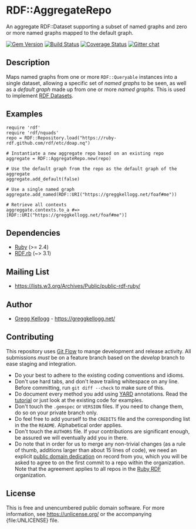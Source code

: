 # RDF::AggregateRepo

An aggregate RDF::Dataset supporting a subset of named graphs and zero or more named graphs mapped to the default graph.

[![Gem Version](https://badge.fury.io/rb/rdf-aggregate-repo.png)](https://badge.fury.io/rb/rdf-aggregate-repo)
[![Build Status](https://github.com/ruby-rdf/rdf-aggregate-repo/workflows/CI/badge.svg?branch=develop)](https://github.com/ruby-rdf/rdf-aggregate-repo/actions?query=workflow%3ACI)
[![Coverage Status](https://coveralls.io/repos/ruby-rdf/rdf-aggregate-repo/badge.svg)](https://coveralls.io/github/ruby-rdf/rdf-aggregate-repo)
[![Gitter chat](https://badges.gitter.im/ruby-rdf/rdf.png)](https://gitter.im/ruby-rdf/rdf)

## Description

Maps named graphs from one or more `RDF::Queryable` instances into a single dataset, allowing a specific set of _named graphs_ to be seen, as well as a _default graph_ made up from one or more _named graphs_. This is used to implement [RDF Datasets][].

## Examples

    require 'rdf'
    require 'rdf/nquads'
    repo = RDF::Repository.load("https://ruby-rdf.github.com/rdf/etc/doap.nq")
    
    # Instantiate a new aggregate repo based on an existing repo
    aggregate = RDF::AggregateRepo.new(repo)
    
    # Use the default graph from the repo as the default graph of the aggregate
    aggregate.add_default(false)
    
    # Use a single named graph
    aggregate.add_named(RDF::URI("https://greggkellogg.net/foaf#me"))

    # Retrieve all contexts
    aggreggate.contexts.to_a #=> [RDF::URI("https://greggkellogg.net/foaf#me")]

## Dependencies

* [Ruby](https://ruby-lang.org/) (>= 2.4)
* [RDF.rb][] (~> 3.1)

## Mailing List

* <https://lists.w3.org/Archives/Public/public-rdf-ruby/>

## Author

* [Gregg Kellogg](https://github.com/gkellogg) - <https://greggkellogg.net/>

## Contributing
This repository uses [Git Flow](https://github.com/nvie/gitflow) to mange development and release activity. All submissions _must_ be on a feature branch based on the _develop_ branch to ease staging and integration.

* Do your best to adhere to the existing coding conventions and idioms.
* Don't use hard tabs, and don't leave trailing whitespace on any line.
  Before committing, run `git diff --check` to make sure of this.
* Do document every method you add using [YARD][] annotations. Read the
  [tutorial][YARD-GS] or just look at the existing code for examples.
* Don't touch the `.gemspec` or `VERSION` files. If you need to change them,
  do so on your private branch only.
* Do feel free to add yourself to the `CREDITS` file and the
  corresponding list in the the `README`. Alphabetical order applies.
* Don't touch the `AUTHORS` file. If your contributions are significant
  enough, be assured we will eventually add you in there.
* Do note that in order for us to merge any non-trivial changes (as a rule
  of thumb, additions larger than about 15 lines of code), we need an
  explicit [public domain dedication][PDD] on record from you,
  which you will be asked to agree to on the first commit to a repo within the organization.
  Note that the agreement applies to all repos in the [Ruby RDF](https://github.com/ruby-rdf/) organization.

## License

This is free and unencumbered public domain software. For more information,
see <https://unlicense.org/> or the accompanying {file:UNLICENSE} file.

[RDF.rb]:           https://ruby-rdf.github.com/
[RDF Datasets]:     https://www.w3.org/TR/rdf11-concepts/#dfn-rdf-dataset
[YARD]:             https://yardoc.org/
[YARD-GS]:          https://rubydoc.info/docs/yard/file/docs/GettingStarted.md
[PDD]:              https://unlicense.org/#unlicensing-contributions
